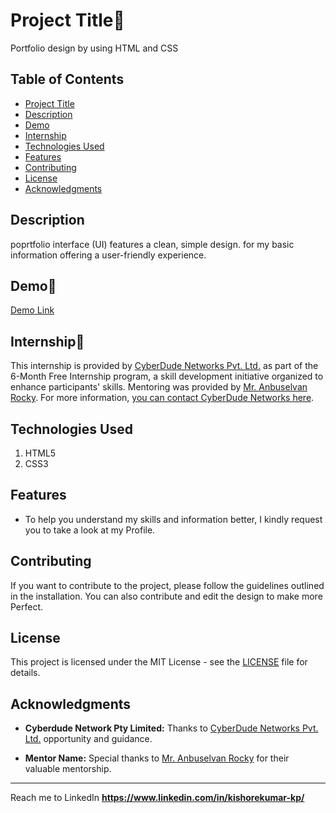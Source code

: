 # Project Title👋

Portfolio design by using HTML and CSS

## Table of Contents
- [Project Title](#project-title)
- [Description](#description)
- [Demo](#demo)
- [Internship](#internship)
- [Technologies Used](#technologies-used)
- [Features](#features)
- [Contributing](#contributing)
- [License](#license)
- [Acknowledgments](#acknowledgments)



## Description

poprtfolio interface (UI) features a clean, simple design. for my basic information  offering a user-friendly experience.

## Demo🚀

<a target="_blank" href="https://kishorekumar-kp.github.io/Portfolio/">Demo Link</a>

## Internship🥳

This internship is provided by [CyberDude Networks Pvt. Ltd.](https://youtube.com/cyberdudenetworks) as part of the 6-Month Free Internship program, a skill development initiative organized to enhance participants' skills. Mentoring was provided by [Mr. Anbuselvan Rocky](https://instagram.com/anbuselvanrocky). For more information, [you can contact CyberDude Networks here](https://cyberdudenetworks.com).

## Technologies Used
1. HTML5
2. CSS3

## Features

- To help you understand my skills and information better, I kindly request you to take a look at my Profile.



## Contributing

If you want to contribute to the project, please follow the guidelines outlined in the installation. You can also contribute and edit the design to make more Perfect.

## License

This project is licensed under the MIT License - see the [LICENSE](LICENSE) file for details.


## Acknowledgments

- **Cyberdude Network Pty Limited:** Thanks to [CyberDude Networks Pvt. Ltd.](https://youtube.com/cyberdudenetworks) opportunity and guidance.

- **Mentor Name:** Special thanks to [Mr. Anbuselvan Rocky](https://instagram.com/anbuselvanrocky) for their valuable mentorship.


---
Reach me to LinkedIn **https://www.linkedin.com/in/kishorekumar-kp/**


